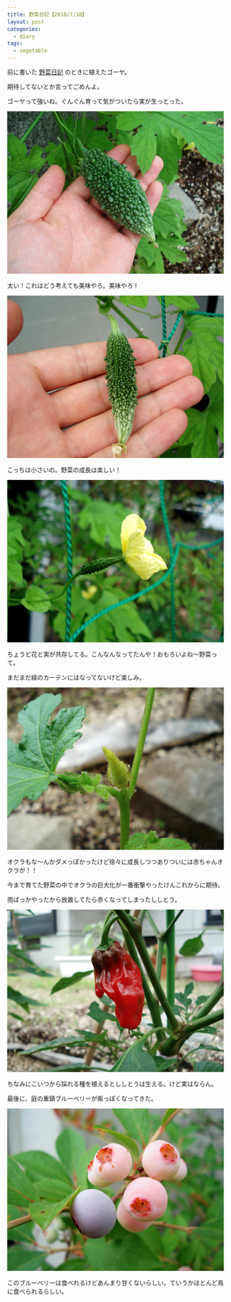 ```yaml
---
title: 野菜日記【2010/7/10】
layout: post
categories:
  - diary
tags:
  - vegetable
---
```


前に書いた [野菜日記][1] のときに植えたゴーヤ。

期待してないとか言ってごめんよ。

ゴーヤって強いね。ぐんぐん育って気がついたら実が生っとった。

![ゴーヤ][2]

太い！これはどう考えても美味やろ。美味やろ！

![小さいゴーヤ][3]

こっちは小さいの。野菜の成長は楽しい！

![ゴーヤの花とゴーヤ][4]

ちょうど花と実が共存してる。こんなんなってたんや！おもろいよね～野菜って。

まだまだ緑のカーテンにはなってないけど楽しみ。

![オクラの芽][5]

オクラもな～んかダメっぽかったけど徐々に成長しつつありついには赤ちゃんオクラが！！

今まで育てた野菜の中でオクラの巨大化が一番衝撃やったけんこれからに期待。

雨ばっかやったから放置してたら赤くなってしまったししとう。

![赤いししとう][6]

ちなみにこいつから採れる種を植えるとししとうは生える。けど実はならん。

最後に、庭の重鎮ブルーベリーが紫っぽくなってきた。

![ブルーベリー][7]

このブルーベリーは食べれるけどあんまり甘くないらしい。ていうかほとんど鳥に食べられるらしい。


 [1]: /diary/vegenote-20100529.html "野菜日記2010/5/29"
 [2]: /img/uploads/2010/07/vegenote-20100710-1.jpg
 [3]: /img/uploads/2010/07/vegenote-20100710-2.jpg
 [4]: /img/uploads/2010/07/vegenote-20100710-3.jpg
 [5]: /img/uploads/2010/07/vegenote-20100710-4.jpg
 [6]: /img/uploads/2010/07/vegenote-20100710-5.jpg
 [7]: /img/uploads/2010/07/vegenote-20100710-6.jpg
